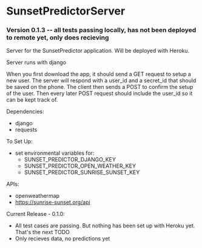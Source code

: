 # SunsetPredictorServer
### Version 0.1.3 -- all tests passing locally, has not been deployed to remote yet, only does recieving

Server for the SunsetPredictor application. Will be deployed with Heroku.

Server runs with django

When you first download the app, it should send a GET request to setup a new user. The server will respond with a user_id and a secret_id that should be saved on the phone.
The client then sends a POST to confirm the setup of the user.
Then every later POST request should include the user_id so it can be kept track of.

Dependencies:
 - django
 - requests

To Set Up:
 - set environmental variables for:
   - SUNSET_PREDICTOR_DJANGO_KEY
   - SUNSET_PREDICTOR_OPEN_WEATHER_KEY
   - SUNSET_PREDICTOR_SUNRISE_SUNSET_KEY

APIs:
 - openweathermap
 - https://sunrise-sunset.org/api

Current Release - 0.1.0:
 - All test cases are passing. But nothing has been set up with Heroku yet. That's the next TODO
 - Only recieves data, no predictions yet